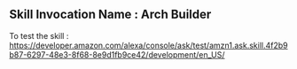 ## Skill Invocation Name : Arch Builder

To test the skill : https://developer.amazon.com/alexa/console/ask/test/amzn1.ask.skill.4f2b9b87-6297-48e3-8f68-8e9d1fb9ce42/development/en_US/
